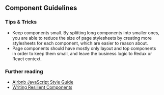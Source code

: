 ## Component Guidelines

### Tips & Tricks

- Keep components small. By splitting long components into smaller ones, you are able to reduce the size of page stylesheets by creating more stylesheets for each component, which are easier to reason about.
- Page components should have mostly only layout and top components in order to keep them small, and leave the business logic to Redux or React context.

### Further reading

* [Airbnb JavaScript Style Guide](https://github.com/airbnb/javascript)
* [Writing Resilient Components](https://overreacted.io/writing-resilient-components/)
